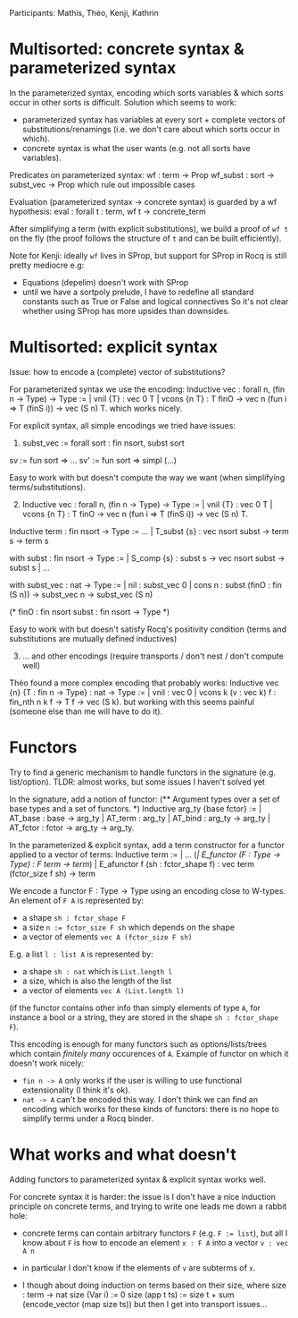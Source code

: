 Participants: Mathis, Théo, Kenji, Kathrin


# Multisorted: concrete syntax & parameterized syntax

In the parameterized syntax, encoding which sorts variables & which sorts occur in other sorts is difficult. Solution which seems to work:

- parameterized syntax has variables at every sort + complete vectors of substitutions/renamings (i.e. we don't care about which sorts occur in which).
- concrete syntax is what the user wants (e.g. not all sorts have variables).

Predicates on parameterized syntax: 
  wf : term -> Prop
  wf_subst : sort -> subst_vec -> Prop
which rule out impossible cases

Evaluation (parameterized syntax -> concrete syntax) is guarded by a wf hypothesis:
  eval : forall t : term, wf t -> concrete_term

After simplifying a term (with explicit substitutions), we build a proof of `wf t` on the fly (the proof follows the structure of `t` and can be built efficiently).

Note for Kenji: ideally `wf` lives in SProp, but support for SProp in Rocq is still pretty mediocre e.g:
- Equations (depelim) doesn't work with SProp
- until we have a sortpoly prelude, I have to redefine all standard constants such as True or False and logical connectives 
So it's not clear whether using SProp has more upsides than downsides.


# Multisorted: explicit syntax

Issue: how to encode a (complete) vector of substitutions?

For parameterized syntax we use the encoding:
  Inductive vec : forall n, (fin n -> Type) -> Type :=
  | vnil {T} : vec 0 T
  | vcons {n T} : T finO -> vec n (fun i => T (finS i)) -> vec (S n) T.
which works nicely.

For explicit syntax, all simple encodings we tried have issues:

1. subst_vec := forall sort : fin nsort, subst sort

sv := fun sort => ...
sv' := fun sort => simpl (...)

Easy to work with but doesn't compute the way we want (when simplifying terms/substitutions).

2. Inductive vec : forall n, (fin n -> Type) -> Type :=
   | vnil {T} : vec 0 T
   | vcons {n T} : T finO -> vec n (fun i => T (finS i)) -> vec (S n) T.

Inductive term : fin nsort -> Type :=
...
| T_subst {s} : vec nsort subst -> term s -> term s

with subst : fin nsort -> Type :=
| S_comp {s} : subst s -> vec nsort subst -> subst s
| ... 

with subst_vec : nat -> Type :=
| nil : subst_vec 0
| cons n : subst (finO : fin (S n)) -> subst_vec n -> subst_vec (S n) 

(* finO : fin nsort
   subst : fin nsort -> Type *) 

Easy to work with but doesn't satisfy Rocq's positivity condition (terms and substitutions are mutually defined inductives)

3. ... and other encodings (require transports / don't nest / don't compute well)

Théo found a more complex encoding that probably works:
  Inductive vec {n} {T : fin n → Type} : nat → Type :=
  | vnil : vec 0
  | vcons k (v : vec k) f : fin_nth n k f → T f → vec (S k).
but working with this seems painful (someone else than me will have to do it).


# Functors

Try to find a generic mechanism to handle functors in the signature (e.g. list/option).
TLDR: almost works, but some issues I haven't solved yet

In the signature, add a notion of functor:
  (** Argument types over a set of base types and a set of functors. *)
  Inductive arg_ty {base fctor} :=
  | AT_base : base -> arg_ty
  | AT_term : arg_ty
  | AT_bind : arg_ty -> arg_ty
  | AT_fctor : fctor -> arg_ty -> arg_ty.

In the parameterized & explicit syntax, add a term constructor for a functor applied to a vector of terms:
  Inductive term :=
  | ...
  (*| E_functor (F : Type -> Type) : F term -> term*)
  | E_afunctor f (sh : fctor_shape f) : vec term (fctor_size f sh) -> term

We encode a functor F : Type -> Type using an encoding close to W-types. An element of `F A` is represented by:
- a shape `sh : fctor_shape F`
- a size `n := fctor_size F sh` which depends on the shape
- a vector of elements `vec A (fctor_size F sh)`

E.g. a list `l : list A` is represented by:
- a shape `sh : nat` which is `List.length l`
- a size, which is also the length of the list
- a vector of elements `vec A (List.length l)`

(if the functor contains other info than simply elements of type `A`, for instance a bool or a string, they are stored in the shape `sh : fctor_shape F`).

This encoding is enough for many functors such as options/lists/trees which contain _finitely many_ occurences of `A`.
Example of functor on which it doesn't work nicely:
- `fin n -> A` only works if the user is willing to use functional extensionality (I think it's ok).
- `nat -> A` can't be encoded this way.
  I don't think we can find an encoding which works for these kinds of functors: there is no hope to simplify terms under a Rocq binder. 


# What works and what doesn't

Adding functors to parameterized syntax & explicit syntax works well. 


For concrete syntax it is harder: the issue is I don't have a nice induction principle on concrete terms, and trying to write one leads me down a rabbit hole:

- concrete terms can contain arbitrary functors `F` (e.g. `F := list`), but all I know about `F` is how to encode an element `x : F A` into a vector `v : vec A n`

- in particular I don't know if the elements of `v` are subterms of `x`.

- I though about doing induction on terms based on their size, where 
    size : term -> nat
    size (Var i) := 0
    size (app t ts) := size t + sum (encode_vector (map size ts)) 
  but then I get into transport issues...




